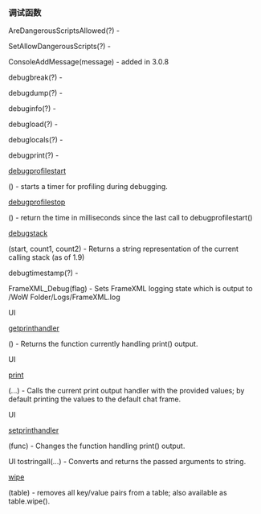 ### 调试函数

AreDangerousScriptsAllowed\(?\) -

SetAllowDangerousScripts\(?\) -

ConsoleAddMessage\(message\) - added in 3.0.8

debugbreak\(?\) -

debugdump\(?\) -

debuginfo\(?\) -

debugload\(?\) -

debuglocals\(?\) -

debugprint\(?\) -

[debugprofilestart](https://wow.gamepedia.com/API_debugprofilestart)

\(\) - starts a timer for profiling during debugging.

[debugprofilestop](https://wow.gamepedia.com/API_debugprofilestop)

\(\) - return the time in milliseconds since the last call to debugprofilestart\(\)

[debugstack](https://wow.gamepedia.com/API_debugstack)

\(start, count1, count2\) - Returns a string representation of the current calling stack \(as of 1.9\)

debugtimestamp\(?\) -

FrameXML\_Debug\(flag\) - Sets FrameXML logging state which is output to /WoW Folder/Logs/FrameXML.log

UI

[getprinthandler](https://wow.gamepedia.com/API_getprinthandler)

\(\) - Returns the function currently handling print\(\) output.

UI

[print](https://wow.gamepedia.com/API_print)

\(...\) - Calls the current print output handler with the provided values; by default printing the values to the default chat frame.

UI

[setprinthandler](https://wow.gamepedia.com/API_setprinthandler)

\(func\) - Changes the function handling print\(\) output.

UI tostringall\(...\) - Converts and returns the passed arguments to string.

[wipe](https://wow.gamepedia.com/API_wipe)

\(table\) - removes all key/value pairs from a table; also available as table.wipe\(\).

  




